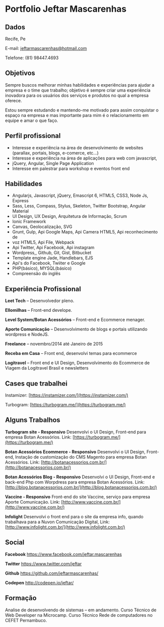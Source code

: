 # Portfolio Jeftar Mascarenhas

## Dados 

Recife, Pe

E-mail: jeftarmascarenhas@hotmail.com

Telefone: (81) 98447.4693

## Objetivos

Sempre buscos melhorar minhas habilidades e experiências para ajudar a empresa e o time que trabalho; objetivo é sempre criar uma experiência
inovadora para os usuários dos serviços e produtos no qual a empresa oferece.

Estou sempre estudando e mantendo-me motivado para assim conquistar o
espaço na empresa e mas importante para mim é o relacionamento em equipe e amar o que faço.

## Perfil profissional 

* Interesse e experiência na área de desenvolvimento de websites (parallax,
portais, blogs, e-comerce, etc…)
* Interesse e experiência na área de aplicações para web com javascript,
* jQuery, Angular, Single Page Application
* Interesse em palestrar para workshop e eventos front end

## Habilidades 

* Angularjs, Javascript, jQuery, Emascript 6, HTML5, CSS3, Node Js, Express
* Sass, Less, Compass, Stylus, Skeleton, Twitter Bootstrap, Angular Material
* UI Design, UX Design, Arquitetura de Informação, Scrum
* Ionic Framework
* Canvas, Geolocalização, SVG
* Grunt, Gulp, Api Google Maps, Api Camera HTML5, Api reconhecimento de
* voz HTML5, Api File, Webpack
* Api Twitter, Api Facebook, Api instagram
* Wordpress,, Github, Git, Gist, Bitbucket
* Template engine Jade, Handlebars, EJS
* Api's do Facebook, Twiiter e Google
* PHP(básico), MYSQL(básico)
* Compreensão do inglês 

## Experiência Profissional

__Leet Tech__ – Desenvolvedor pleno.

__Ellomilhas__ – Front-end develope.

__Level System/Botan Acessórios__ – Front-end e Ecommerce menager.

__Aporte Comunicação__ – Desenvolvimento de blogs e portais utilizando wordpress e NodeJS.

__Freelance__ – novembro/2014 até Janeiro de 2015

__Receba em Casa__ – Front end, desenvolvi temas para ecommerce

__Logitravel__ – Front end e UI Design, Desenvolvimento do Ecommerce de Viagem da Logitravel Brasil e newsletters


## Cases que trabalhei

Instamizer: [https://instamizer.com/](https://instamizer.com/)

Turbogram: [https://turbogram.me/](https://turbogram.me/)

## Alguns Trabalhos
__Turbogram site - Responsivo__
Desenvolvi o UI Design, Front-end
para empresa Botan Acessórios.
Link: [https://turbogram.me/](https://turbogram.me/)

 
__Botan Acessórios Ecommerce - Responsivo__
Desenvolvi o UI Design, Front-end, Instação de customização do CMS Magento
para empresa Botan Acessórios.
Link: [http://botanacessorios.com.br/](http://botanacessorios.com.br/)

__Botan Acessórios Blog - Responsivo__
Desenvolvi o UI Design, Front-end e back-end Php com Worpdress para empresa Botan Acessórios.
Link: [http://blog.botanacessorios.com.br/](http://blog.botanacessorios.com.br/)
 
__Vaccine - Responsivo__
Front-end do site Vaccine, serviço para empresa Aporte Comunicação.
Link: [http://www.vaccine.com.br/](http://www.vaccine.com.br/)

__Infolight__
Desenvolvi o front end para o site da empresa info, quando trabalhava para a
Nuvon Comunicação Digital,
Link: [http://www.infolight.com.br/](http://www.infolight.com.br/)

## Social

__Facebook__
https://www.facebook.com/jeftar.mascarenhas

__Twitter__
https://www.twitter.com/jeftar

__Github__
https://github.com/jeftarmascarenhas/

__Codepen__
http://codepen.io/jeftar/

## Formação

Analise de desenvolvendo de sistemas – em andamento.
Curso Técnico de Web Developer na Microcamp.
Curso Técnico Rede de computadores no CEFET Pernambuco.
